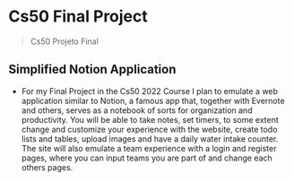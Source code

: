 # Cs50 Final Project
>Cs50 Projeto Final
## Simplified Notion Application
- For my Final Project in the Cs50 2022 Course I plan to emulate a web application similar to Notion, a famous app that, together with Evernote and others, serves as a notebook of sorts for organization and productivity. You will be able to take notes, set timers, to some extent change and customize your experience with the website, create todo lists and tables, upload images and have a daily water intake counter. The site will also emulate a team experience with a login and register pages, where you can input teams you are part of and change each others pages.